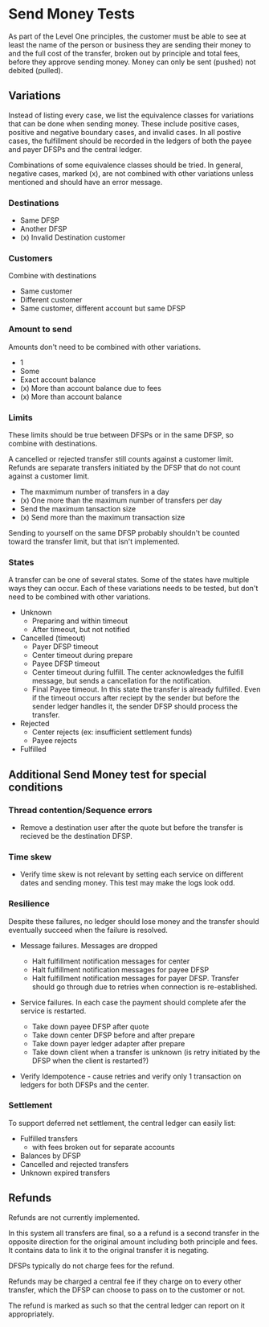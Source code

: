 # Send Money Tests

As part of the Level One principles, the customer must be able to see at least the name of the person or business they are sending their money to and the full cost of the transfer, broken out by principle and total fees, before they approve sending money. Money can only be sent (pushed) not debited (pulled).

## Variations
Instead of listing every case, we list the equivalence classes for variations that can be done when sending money. These include positive cases, positive and negative boundary cases, and invalid cases. In all postive cases, the fulfillment should be recorded in the ledgers of both the payee and payer DFSPs and the central ledger.

Combinations of some equivalence classes should be tried. In general, negative cases, marked (x), are not combined with other variations unless mentioned and should have an error message.

### Destinations
- Same DFSP
- Another DFSP	
- (x) Invalid Destination customer

### Customers
Combine with destinations
- Same customer
- Different customer
- Same customer, different account but same DFSP

### Amount to send
Amounts don't need to be combined with other variations. 
- 1
- Some
- Exact account balance
- (x) More than account balance due to fees
- (x) More than account balance

### Limits
These limits should be true between DFSPs or in the same DFSP, so combine with destinations.

A cancelled or rejected transfer still counts against a customer limit. Refunds are separate transfers initiated by the DFSP that do not count against a customer limit.

- The maxmimum number of transfers in a day 
- (x) One more than the maximum number of transfers per day
- Send the maximum tansaction size
- (x) Send more than the maximum transaction size

Sending to yourself on the same DFSP probably shouldn't be counted toward the transfer limit, but that isn't implemented.

### States
A transfer can be one of several states. Some of the states have multiple ways they can occur. Each of these variations needs to be tested, but don't need to be combined with other variations.

- Unknown
    - Preparing and within timeout
	- After timeout, but not notified
- Cancelled (timeout)
	- Payer DFSP timeout
	- Center timeout during prepare
	- Payee DFSP timeout
	- Center timeout during fulfill. The center acknowledges the fulfill message, but sends a cancellation for the notification.
	- Final Payee timeout. In this state the transfer is already fulfilled. Even if the timeout occurs after reciept by the sender but before the sender ledger handles it, the sender DFSP should process the transfer.
- Rejected
	- Center rejects (ex: insufficient settlement funds)
	- Payee rejects
- Fulfilled

## Additional Send Money test for special conditions

### Thread contention/Sequence errors
- Remove a destination user after the quote but before the transfer is recieved be the destination DFSP.

### Time skew
- Verify time skew is not relevant by setting each service on different dates and sending money. This test may make the logs look odd. 

### Resilience
Despite these failures, no ledger should lose money and the transfer should eventually succeed when the failure is resolved.

- Message failures. Messages are dropped
    - Halt fulfillment notification messages for center
    - Halt fulfillment notification messages for payee DFSP
    - Halt fulfillment notification messages for payer DFSP. 
Transfer should go through due to retries when connection is re-established.

- Service failures. In each case the payment should complete afer the service is restarted. 
    - Take down payee DFSP after quote
    - Take down center DFSP before and after prepare
    - Take down payer ledger adapter after prepare
    - Take down client when a transfer is unknown (is retry initiated by the DFSP when the client is restarted?)

- Verify Idempotence - cause retries and verify only 1 transaction on ledgers for both DFSPs and the center.

### Settlement
To support deferred net settlement, the central ledger can easily list:

- Fulfilled transfers 
    - with fees broken out for separate accounts
- Balances by DFSP
- Cancelled and rejected transfers
- Unknown expired transfers


## Refunds
Refunds are not currently implemented.

In this system all transfers are final, so a a refund is a second transfer in the opposite direction for the original amount including both principle and fees. It contains data to link it to the original transfer it is negating.

DFSPs typically do not charge fees for the refund. 

Refunds may be charged a central fee if they charge on to every other transfer, which the DFSP can choose to pass on to the customer or not. 

The refund is marked as such so that the central ledger can report on it appropriately.
